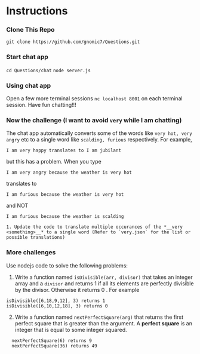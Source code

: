 # Instructions
### Clone This Repo
`git clone https://github.com/gnomic7/Questions.git`

### Start chat app
`cd Questions/chat`
`node server.js`

### Using chat app
Open a few more terminal sessions
`nc localhost 8001` on each terminal session.
Have fun chatting!!!

### Now the challenge (I want to avoid `very` while I am chatting)
The chat app automatically converts some of the words like `very hot, very angry` etc to a single word like `scalding, furious` respectively.
For example,
```
I am very happy translates to I am jubilant
```
but this has a problem. When you type
```
I am very angry because the weather is very hot
```
translates to
```
I am furious because the weather is very hot
```
and NOT
```
I am furious because the weather is scalding
```
    1. Update the code to translate multiple occurances of the *__very <something>__* to a single word (Refer to `very.json` for the list or possible translations)
### More challenges
Use nodejs code to solve the following problems:
  1. Write a function named `isDivisible(arr, divisor)` that takes an integer array and a `divisor` and returns 1 if all its elements are perfectly divisible by the divisor. Otherwise it returns 0 .
  For example
  ```
  isDivisible([6,18,9,12], 3) returns 1
  isDivisible([6,10,12,18], 3) returns 0
  ```
  2. Write a function named `nextPerfectSquare(arg)` that returns the first perfect square that is greater than the argument. A __perfect square__ is an integer that is equal to some integer squared.
  ```
    nextPerfectSquare(6) returns 9
    nextPerfectSquare(36) returns 49
  ```